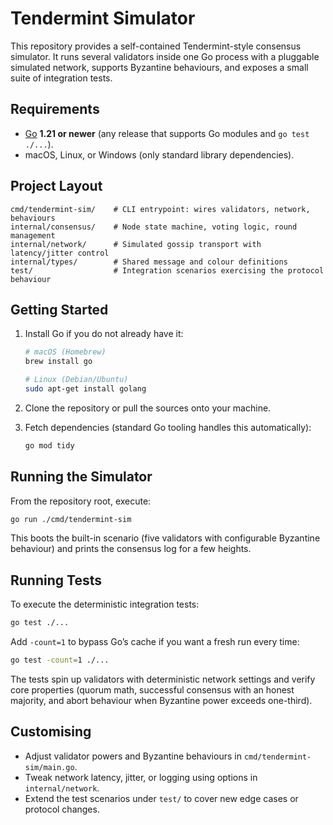 # Tendermint Simulator

This repository provides a self-contained Tendermint-style consensus simulator. It runs several validators inside one Go process with a pluggable simulated network, supports Byzantine behaviours, and exposes a small suite of integration tests.

## Requirements

- [Go](https://go.dev/) **1.21 or newer** (any release that supports Go modules and `go test ./...`).
- macOS, Linux, or Windows (only standard library dependencies).

## Project Layout

```
cmd/tendermint-sim/    # CLI entrypoint: wires validators, network, behaviours
internal/consensus/    # Node state machine, voting logic, round management
internal/network/      # Simulated gossip transport with latency/jitter control
internal/types/        # Shared message and colour definitions
test/                  # Integration scenarios exercising the protocol behaviour
```

## Getting Started

1. Install Go if you do not already have it:
   ```sh
   # macOS (Homebrew)
   brew install go

   # Linux (Debian/Ubuntu)
   sudo apt-get install golang
   ```

2. Clone the repository or pull the sources onto your machine.

3. Fetch dependencies (standard Go tooling handles this automatically):
   ```sh
   go mod tidy
   ```

## Running the Simulator

From the repository root, execute:

```sh
go run ./cmd/tendermint-sim
```

This boots the built-in scenario (five validators with configurable Byzantine behaviour) and prints the consensus log for a few heights.

## Running Tests

To execute the deterministic integration tests:

```sh
go test ./...
```

Add `-count=1` to bypass Go’s cache if you want a fresh run every time:

```sh
go test -count=1 ./...
```

The tests spin up validators with deterministic network settings and verify core properties (quorum math, successful consensus with an honest majority, and abort behaviour when Byzantine power exceeds one-third).

## Customising

- Adjust validator powers and Byzantine behaviours in `cmd/tendermint-sim/main.go`.
- Tweak network latency, jitter, or logging using options in `internal/network`.
- Extend the test scenarios under `test/` to cover new edge cases or protocol changes.